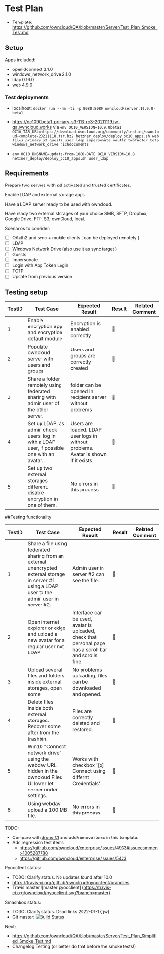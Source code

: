 # Test Plan

- Template: https://github.com/owncloud/QA/blob/master/Server/Test_Plan_Smoke_Test.md

## Setup

Apps included:
 - openidconnect 2.1.0
 - windows_network_drive 2.1.0
 - ldap 0.16.0
 - web 4.9.0

### Test deployments

 - localhost: `docker run --rm -ti -p 8080:8080 owncloud/server:10.9.0-beta1`

 - https://oc1090beta1-primary-s3-113-rc3-20211119.jw-qa.owncloud.works
   via `env OC10_VERSION=10.9.0beta1 OC10_TAR_URL=https://download.owncloud.org/community/testing/owncloud-complete-20211118.tar.bz2 hetzner_deploy/deploy_oc10_apps.sh web files_primary_s3 guests user_ldap impersonate oauth2 twofactor_totp windows_network_drive richdocuments`
 - `env OC10_DNSNAME=update-from-1080-DATE OC10_VERSION=10.8 hetzner_deploy/deploy_oc10_apps.sh user_ldap`

## Requirements

Prepare two servers with ssl activated and trusted certificates.

Enable LDAP and external storage apps.

Have a LDAP server ready to be used with owncloud.

Have ready two external storages of your choice SMB, SFTP, Dropbox, Google Drive, FTP, S3, ownCloud, local.

Scenarios to consider:
- [ ] OAuth2 and sync + mobile clients ( can be deployed remotely )
- [ ] LDAP 
- [ ] Windows Network Drive (also use it as sync target ) 
- [ ] Guests
- [ ] Impersonate
- [ ] Login with App Token Login
- [ ] TOTP
- [ ] Update from previous version

## Testing setup


TestID | Test Case | Expected Result | Result | Related Comment
------------ | ------------- | -------------- | ----- | ------
1 | Enable encryption app and encryption default module | Encryption is enabled correctly | :construction: |
2 | Populate owncloud server with users and groups | Users and groups are correctly created | :construction: |
3 | Share a folder remotely using federated sharing with admin user of the other server. | folder can be opened in recipient server without problems | :construction: |
4 | Set up LDAP, as admin check users. log in with a LDAP user, if possible one with an avatar. | Users are loaded. LDAP user logs in without problems. Avatar is shown if it exists.  | :construction: |
5 | Set up two external storages different, disable encryption in one of them.| No errors in this process | :construction: |

##Testing functionality

TestID | Test Case | Expected Result | Result | Related Comment
------------ | ------------- | -------------- | ----- | ------
1 | Share a file using federated sharing from an external unencrypted external storage in server #1 using a LDAP user to the admin user in server #2. | Admin user in server #2 can see the file. | :construction: |
2 | Open internet explorer or edge and upload a new avatar for a regular user not LDAP | Interface can be used, avatar is uploaded, check that personal page has a scroll bar and scrolls fine. | :construction: |
3 | Upload several files and folders inside external storages, open some. | No problems uploading, files can be downloaded and opened. | :construction: |
4 | Delete files inside both external storages. Recover some after from the trashbin. |  Files are correctly deleted and restored. | :construction: |
5 | Win10 "Connect network drive" using the webdav URL hidden in the owncloud Files UI lower let corner under settings. | Works with checkbox '[x] Connect using differnt Credentials' | :construction: |
6 | Using webdav upload a 100 MB file.| No errors in this process | :construction: |

TODO:
- Compare with [drone CI](https://drone.owncloud.com/owncloud/core) and add/remove items in this template.
- Add regression test items
   - https://github.com/owncloud/enterprise/issues/4933#issuecomment-1005287788
   - https://github.com/owncloud/enterprise/issues/5423



Pyocclient status:
- TODO: Clarify status. No updates found after 10.0
- https://travis-ci.org/github/owncloud/pyocclient/branches 
- Travis master 		![master pyocclient] (https://travis-ci.org/owncloud/pyocclient.svg?branch=master)


Smashbox status:
- TODO: Clarify status. Dead links 2022-01-17, jw)
- Git master: [![Build Status](https://ci.owncloud.org/job/smashbox-on-docker-daily-master/badge/icon)](https://ci.owncloud.org/job/smashbox-on-docker-daily-master/)


Next: 
 - https://github.com/owncloud/QA/blob/master/Server/Test_Plan_Simplified_Smoke_Test.md
 - Changelog Testing (or better do that before the smoke tests!)


